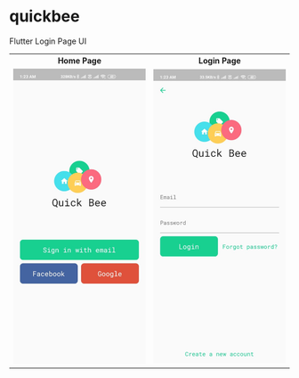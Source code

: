 # quickbee

Flutter Login Page UI

<table>
  <tr>
    <th>Home Page</th>
    <th>Login Page</th>
   </tr>
  <tr>
    <td><img src="homePage.jpeg" width="350"></td>
    <td><img src="loginPage.jpeg" width="350"></td>
   </tr>
 </table>
